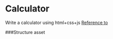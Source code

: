 Calculator
==========

Write a calculator using html+css+js
[Reference to](http://thecodeplayer.com/walkthrough/javascript-css3-calculator)


###Structure
 asset
  
